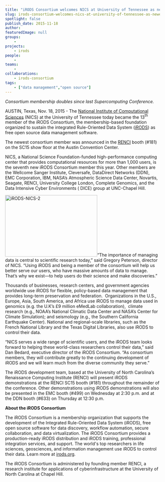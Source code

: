 ```yaml
---
title: "iRODS Consortium welcomes NICS at University of Tennessee as newest member at SC15"
slug: irods-consortium-welcomes-nics-at-university-of-tennessee-as-newest-member-at-sc15
spotlight: false
publish_date: 2015-11-18
author: 
featuredImage: null
groups:
    - 
projects:
    - irods
people:
    - 
teams: 
    - 
collaborations:
    - irods-consortium
tags:
    - ["data management","open source"]
---
```

<p class="p1"><span class="s1"><i>Consortium membership doubles since last Supercomputing Conference.</i></span></p>
<p class="p1"><span class="s1">AUSTIN, Texas, Nov. 18, 2015 - The <a href="https://www.nics.tennessee.edu/" target="_blank"><span class="s2">National Institute of Computational Sciences</span></a> (NICS) at the University of Tennessee today became the 13</span><span class="s3"><sup>th</sup></span><span class="s1"> member of the iRODS Consortium, the membership-based foundation organized to sustain the integrated Rule-Oriented Data System (<a href="x-webdoc://477066E8-AF68-4460-9119-C05A685E0ED2/irods.org"><span class="s2">iRODS</span></a>) as free open source data management software.</span></p>
<p class="p1"><span class="s1">The newest consortium member was announced in the <a href="http://www.renci.org/" target="_blank"><span class="s2">RENCI</span></a> booth (#181) on the SC15 show floor at the Austin Convention Center.</span></p>
<p class="p1"><!--more--></p>
<p class="p1"><span class="s1">NICS, a National Science Foundation-funded high-performance computing center that provides computational resources for more than 1,000 users, is the seventh new iRODS Consortium member this year. Other members are the Wellcome Sanger Institute, Cleversafe, DataDirect Networks (DDN), EMC Corporation, IBM, NASA’s Atmospheric Science Data Center, Novartis, Seagate, RENCI, University College London, Complete Genomics, and the Data Intensive Cyber Environments (
DICE) group at UNC-Chapel Hill.</span></p>
<p class="p1"><span class="s1"><img class="alignright size-medium wp-image-15216" src="http://renci.org/wp-content/uploads/2015/11/iRODS-NICS-2-300x200.jpeg" alt="iRODS-NICS-2" width="300" height="200" />“The importance of managing data is central to scientific research today,” said Gregory Peterson, director of NICS. “Using iRODS and being a member of the consortium will help us better serve our users, who have massive amounts of data to manage. That’s why we exist—to help users do their science and make discoveries.”
</span></p>
<p class="p1"><span class="s1">Thousands of businesses, research centers, and government agencies worldwide use iRODS for flexible, policy-based data management that provides long-term preservation and federation.  Organizations in the U.S., Europe, Asia, South America, and Africa use iRODS to manage data used in genomics (e.g. the U.K’s £9 million eMedLab collaboration),  climate research (e.g., NOAA’s National Climatic Data Center and NASA’s Center for Climate Simulation); and seismology (e.g., the Southern California Earthquake Center). National and regional-scale libraries, such as the French National Library and the Texas Digital Libraries, also use iRODS to control their data.</span></p>
<p class="p1"><span class="s1">“NICS serves a wide range of scientific users, and the iRODS team looks forward to helping these world-class researchers control their data,” said Dan Bedard, executive director of the iRODS Consortium. “As consortium members, they will contribute greatly to the continuing development of iRODS and we will learn much from the diverse community they serve.”</span></p>
<p class="p1"><span class="s1">The iRODS development team, based at the University of North Carolina’s Renaissance Computing Institute (RENCI) will present iRODS demonstrations at the RENCI SC15 booth (#181) throughout the remainder of the conference. Other demonstrations using iRODS demonstrations will also be presented in the EMC booth (#499) on Wednesday at 2:30 p.m. and at the DDN booth (#633) on Thursday at 12:30 p.m.</span></p>
<p class="p1"><span class="s1"><b>About the iRODS Consortium</b></span></p>
<p class="p1"><span class="s1">The iRODS Consortium is a membership organization that supports the development of the Integrated Rule-Oriented Data System (iRODS), free open source software for data discovery, workflow automation, secure collaboration, and data virtualization. The iRODS Consortium provides a production-ready iRODS distribution and iRODS training, professional integration services, and support. The world's top researchers in life sciences, geosciences, and information management use iRODS to control their data. Learn more at <a href="http://irods.org/" target="_blank"><span class="s2">irods.org</span></a>.</span></p>
<p class="p1"><span class="s1">The iRODS Consortium is administered by founding member RENCI, a research institute for applications of cyberinfrastructure at the University of North Carolina at Chapel Hill. </span></p>
